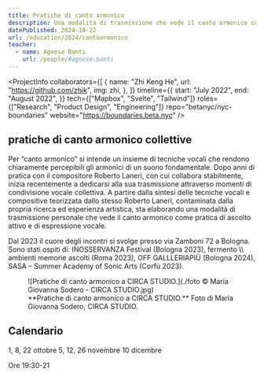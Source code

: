 ```yaml
---
title: Pratiche di canto armonico
description: Una modalità di trasmissione che vede il canto armonico come pratica di ascolto attivo e di espressione vocale.
datePublished: 2024-10-22
url: /education/2024/cantoarmonico
teacher:
  - name: Agnese Banti
    url: /people/#agnese-banti
---
```


<ProjectInfo
  collaborators={[
    {
      name: "Zhi Keng He",
      url: "https://github.com/zhik",
      img: zhi,
    },
  ]}
  timeline={{
    start: "July 2022",
    end: "August 2022",
  }}
  tech={["Mapbox", "Svelte", "Tailwind"]}
  roles={["Research", "Product Design", "Engineering"]}
  repo="betanyc/nyc-boundaries"
  website="https://boundaries.beta.nyc"
/>

## pratiche di canto armonico collettive

Per “canto armonico” si intende un insieme di tecniche vocali che rendono chiaramente percepibili gli armonici di un suono fondamentale. Dopo anni di pratica con il compositore Roberto Laneri, con cui collabora stabilmente, inizia recentemente a dedicarsi alla sua trasmissione attraverso momenti di condivisione vocale collettiva. A partire dalla sintesi delle tecniche vocali e compositive teorizzata dallo stesso Roberto Laneri, contaminata dalla propria ricerca ed esperienza artistica, sta elaborando una modalità di trasmissione personale che vede il canto armonico come pratica di ascolto attivo e di espressione vocale.

Dal 2023 il cuore degli incontri si svolge presso via Zamboni 72 a Bologna. Sono stati ospiti di: INOSSERVANZA Festival (Bologna 2023), fermento \\\ ambienti memorie ascolti (Roma 2023), OFF GALLLERIAPIÙ (Bologna 2024), SASA – Summer Academy of Sonic Arts (Corfù 2023).

<figure>
  ![Pratiche di canto armonico a CIRCA STUDIO.](./foto © Maria Giovanna Sodero - CIRCA STUDIO.jpg)
  <figcaption>
    **Pratiche di canto armonico a CIRCA STUDIO.** Foto di Maria Giovanna Sodero, CIRCA STUDIO.
  </figcaption>
</figure>

## Calendario

1, 8, 22 ottobre 
5, 12, 26 novembre 
10 dicembre

Ore 19:30-21
